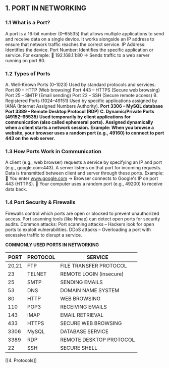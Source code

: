 ```table-of-contents
```
## 1. PORT IN NETWORKING 
### 1.1 What is a Port?
A port is a 16-bit number (0–65535) that allows multiple applications to send and receive data on a single device. It works alongside an IP address to ensure that network traffic reaches the correct service.
IP Address: Identifies the device.
Port Number: Identifies the specific application or service.
For example:
📌 192.168.1.1:80 → Sends traffic to a web server running on port 80.
### 1.2 Types of Ports
A. Well-Known Ports (0–1023)
Used by standard protocols and services:
Port 80 – HTTP (Web browsing)
Port 443 – HTTPS (Secure web browsing)
Port 25 – SMTP (Email sending)
Port 22 – SSH (Secure remote access)
B. Registered Ports (1024–49151)
Used by specific applications assigned by IANA (Internet Assigned Numbers Authority).
**Port 3306 – MySQL database**
**Port 3389 – Remote Desktop Protocol (RDP)**
**C. Dynamic/Private Ports (49152–65535)**
**Used temporarily by client applications for communication (also called ephemeral ports).**
**Assigned dynamically when a client starts a network session.**
**Example: When you browse a website, your browser uses a random port (e.g., 49160) to connect to port 443 on the web server.**
### 1.3 How Ports Work in Communication
A client (e.g., web browser) requests a service by specifying an IP and port (e.g., google.com:443).
A server listens on that port for incoming requests.
Data is transmitted between client and server through these ports.
Example:
🔹 You enter www.google.com → Browser connects to Google's IP on port 443 (HTTPS).
🔹 Your computer uses a random port (e.g., 49200) to receive data back.
### 1.4 Port Security & Firewalls
Firewalls control which ports are open or blocked to prevent unauthorized access.
Port scanning tools (like Nmap) can detect open ports for security audits.
Common attacks:
Port scanning attacks – Hackers look for open ports to exploit vulnerabilities.
DDoS attacks – Overloading a port with excessive traffic to disrupt a service.

**COMMONLY USED PORTS IN NETWORKING**

| PORT  | PROTOCOL | SERVICE                 |
| ----- | -------- | ----------------------- |
| 20,21 | FTP      | FILE TRANSFER PROTOCOL  |
| 23    | TELNET   | REMOTE LOGIN (insecure) |
| 25    | SMTP     | SENDING EMAILS          |
| 53    | DNS      | DOMAIN NAME SYSTEM      |
| 80    | HTTP     | WEB BROWSING            |
| 110   | POP3     | RECEIVING EMAILS        |
| 143   | IMAP     | EMAIL RETRIEVAL         |
| 433   | HTTPS    | SECURE WEB BROWSING     |
| 3306  | MySQL    | DATABASE SERVICE        |
| 3389  | RDP      | REMOTE DESKTOP PROTOCOL |
| 22    | SSH      | SECURE SHELL            |
[[4. Protocols]]